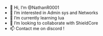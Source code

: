 - 👋 Hi, I’m @NathanR0001
- 👀 I’m interested in Admin sys and Networks
- 🌱 I’m currently learning lua
- 💞️ I’m looking to collaborate with ShieldCore
- 📫 Contact me on discord !

<!---
NathanR0001/NathanR0001 is a ✨ special ✨ repository because its `README.md` (this file) appears on your GitHub profile.
You can click the Preview link to take a look at your changes.
--->
